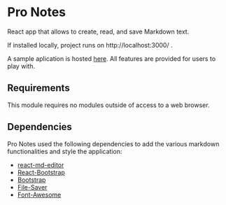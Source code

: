 # Pro Notes

React app that allows to create, read, and save Markdown text. 

If installed locally, project runs on http://localhost:3000/ .

A sample aplication is hosted [here]([https://promarkdown.netlify.app]). All features are provided for users to play with. 

## Requirements
This module requires no modules outside of access to a web browser.

## Dependencies

Pro Notes used the following dependencies to add the various markdown functionalities and style the application:
- [react-md-editor](https://uiwjs.github.io/react-md-editor/)
- [React-Bootstrap](https://react-bootstrap.netlify.app/)
- [Bootstrap](https://getbootstrap.com/)
- [File-Saver](https://www.npmjs.com/package/file-saver)
- [Font-Awesome](https://fontawesome.com/) 
